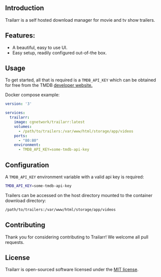 ## Introduction

Trailarr is a self hosted download manager for movie and tv show trailers.

## Features:

* A beautiful, easy to use UI.
* Easy setup, readily configured out-of-the box.

## Usage

To get started, all that is required is a `TMDB_API_KEY` which can be obtained for free from the TMDB [developer website.](https://developers.themoviedb.org/3/getting-started/introduction)

Docker compose example:

```yaml
version: '3'

services:
  trailarr:
    image: cgnetwork/trailarr:latest
    volumes:
      - /path/to/trailers:/var/www/html/storage/app/videos
    ports:
      - "80:80"
    environment:
      - TMDB_API_KEY=some-tmdb-api-key
```

## Configuration

A `TMDB_API_KEY` environment variable with a valid api key is required:

```bash
TMDB_API_KEY=some-tmdb-api-key
```

Trailers can be accessed on the host directory mounted to the container download directory:
```bash
/path/to/trailers:/var/www/html/storage/app/videos
```

## Contributing

Thank you for considering contributing to Trailarr! We welcome all pull requests.

## License

Trailarr is open-sourced software licensed under the [MIT license](https://github.com/cgnetwork/trailarr/blob/master/LICENSE).
